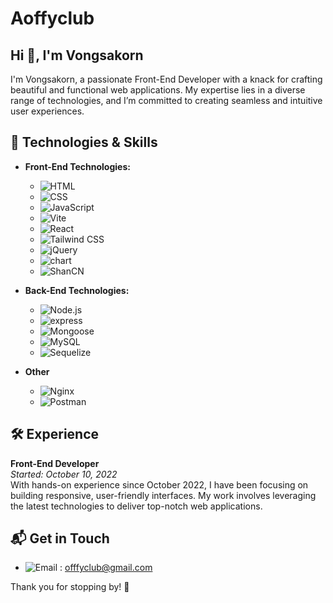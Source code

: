 # Aoffyclub

## Hi 👋, I'm Vongsakorn

I'm Vongsakorn, a passionate Front-End Developer with a knack for crafting beautiful and functional web applications. My expertise lies in a diverse range of technologies, and I’m committed to creating seamless and intuitive user experiences.

## 🚀 Technologies & Skills

- **Front-End Technologies:**
  - ![HTML](https://img.shields.io/badge/HTML5-E34F26?style=for-the-badge&logo=html5&logoColor=white)
  - ![CSS](https://img.shields.io/badge/CSS3-1572B6?style=for-the-badge&logo=css3&logoColor=white)
  - ![JavaScript](https://img.shields.io/badge/JavaScript-323330?style=for-the-badge&logo=javascript&logoColor=F7DF1E)
  - ![Vite](https://img.shields.io/badge/Vite-B73BFE?style=for-the-badge&logo=vite&logoColor=FFD62E)
  - ![React](https://img.shields.io/badge/React-20232A?style=for-the-badge&logo=react&logoColor=61DAFB)
  - ![Tailwind CSS](https://img.shields.io/badge/Tailwind_CSS-38B2AC?style=for-the-badge&logo=tailwind-css&logoColor=white)
  - ![jQuery](https://img.shields.io/badge/jQuery-0769AD?style=for-the-badge&logo=jquery&logoColor=white)
  - ![chart](https://img.shields.io/badge/Chart%20js-FF6384?style=for-the-badge&logo=chartdotjs&logoColor=white)
  - ![ShanCN](https://img.shields.io/badge/shadcn%2Fui-000000?style=for-the-badge&logo=shadcnui&logoColor=white)

- **Back-End Technologies:**
  - ![Node.js](https://img.shields.io/badge/Node%20js-339933?style=for-the-badge&logo=nodedotjs&logoColor=white)
  - ![express](https://img.shields.io/badge/Express%20js-000000?style=for-the-badge&logo=express&logoColor=white)
  - ![Mongoose](https://img.shields.io/badge/MongoDB-4EA94B?style=for-the-badge&logo=mongodb&logoColor=white)
  - ![MySQL](https://img.shields.io/badge/MySQL-00000F?style=for-the-badge&logo=mysql&logoColor=white)
  - ![Sequelize](https://img.shields.io/badge/sequelize-323330?style=for-the-badge&logo=sequelize&logoColor=blue)

- **Other**
  - ![Nginx](https://img.shields.io/badge/Nginx-009639?style=for-the-badge&logo=nginx&logoColor=white)
  - ![Postman](https://img.shields.io/badge/Postman-FF6C37?style=for-the-badge&logo=Postman&logoColor=white)

## 🛠️ Experience

**Front-End Developer**  
*Started: October 10, 2022*  
With hands-on experience since October 2022, I have been focusing on building responsive, user-friendly interfaces. My work involves leveraging the latest technologies to deliver top-notch web applications.

## 📬 Get in Touch

- 	![Email](https://img.shields.io/badge/Gmail-D14836?style=for-the-badge&logo=gmail&logoColor=white) : [offfyclub@gmail.com
](mailto:offfyclub@gmail.com
)


Thank you for stopping by! 🌟
